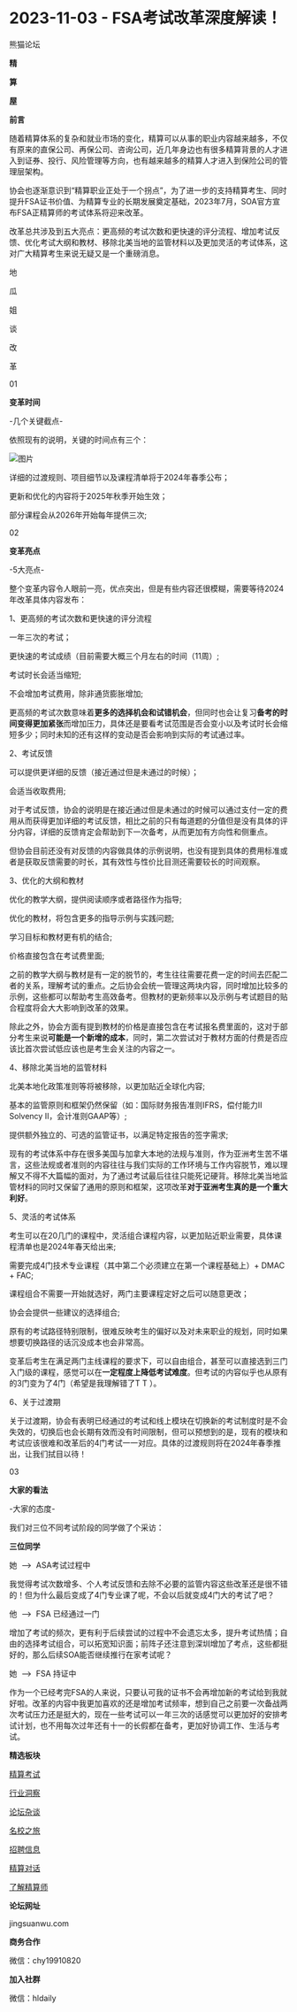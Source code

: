 # 2023-11-03 - FSA考试改革深度解读！

熊猫论坛

**精**

**算**

**屋**

**前言**

随着精算体系的复杂和就业市场的变化，精算可以从事的职业内容越来越多，不仅有原来的直保公司、再保公司、咨询公司，近几年身边也有很多精算背景的人才进入到证券、投行、风险管理等方向，也有越来越多的精算人才进入到保险公司的管理层架构。

协会也逐渐意识到“精算职业正处于一个拐点”，为了进一步的支持精算考生、同时提升FSA证书价值、为精算专业的长期发展奠定基础，2023年7月，SOA官方宣布FSA正精算师的考试体系将迎来改革。

改革总共涉及到五大亮点：更高频的考试次数和更快速的评分流程、增加考试反馈、优化考试大纲和教材、移除北美当地的监管材料以及更加灵活的考试体系，这对广大精算考生来说无疑又是一个重磅消息。

地

瓜

姐

谈

改

革

01

**变革时间**

-几个关键截点-

依照现有的说明，关键的时间点有三个：

![图片](https://mmbiz.qpic.cn/sz_mmbiz_png/Do5Guhv166z9qrvbYAKFTYj35M7EYQ46D2dfiaYof8yV4IibVvtJYReicYh1JdmejlcS9iaogSXmlAIWaaccBPyfxg/640?wx_fmt=png&tp=webp&wxfrom=5&wx_lazy=1)

详细的过渡规则、项目细节以及课程清单将于2024年春季公布；

更新和优化的内容将于2025年秋季开始生效；

部分课程会从2026年开始每年提供三次;

02

**变革亮点**

-5大亮点-

整个变革内容令人眼前一亮，优点突出，但是有些内容还很模糊，需要等待2024年改革具体内容发布：

1、更高频的考试次数和更快速的评分流程

一年三次的考试；

更快速的考试成绩（目前需要大概三个月左右的时间（11周）;

考试时长会适当缩短;

不会增加考试费用，除非通货膨胀增加;

更高频的考试次数意味着**更多的选择机会和试错机会**，但同时也会让复习**备考的时间变得更加紧张**而增加压力，具体还是要看考试范围是否会变小以及考试时长会缩短多少；同时未知的还有这样的变动是否会影响到实际的考试通过率。

2、考试反馈

可以提供更详细的反馈（接近通过但是未通过的时候）；

会适当收取费用;

对于考试反馈，协会的说明是在接近通过但是未通过的时候可以通过支付一定的费用从而获得更加详细的考试反馈，相比之前的只有每道题的分值但是没有具体的评分内容，详细的反馈肯定会帮助到下一次备考，从而更加有方向性和侧重点。

但协会目前还没有对反馈的内容做具体的示例说明，也没有提到具体的费用标准或者是获取反馈需要的时长，其有效性与性价比目测还需要较长的时间观察。

3、优化的大纲和教材


优化的教学大纲，提供阅读顺序或者路径作为指导;

优化的教材，将包含更多的指导示例与实践问题;

学习目标和教材更有机的结合;

价格直接包含在考试费里面;

之前的教学大纲与教材是有一定的脱节的，考生往往需要花费一定的时间去匹配二者的关系，理解考试的重点。之后协会会统一管理这两块内容，同时增加比较多的示例，这些都可以帮助考生高效备考。但教材的更新频率以及示例与考试题目的贴合程度将会大大影响到改革的效果。

除此之外，协会方面有提到教材的价格是直接包含在考试报名费里面的，这对于部分考生来说**可能是一个新增的成本**，同时，第二次尝试对于教材方面的付费是否应该比首次尝试低应该也是考生会关注的内容之一。

4、移除北美当地的监管材料

北美本地化政策准则等将被移除，以更加贴近全球化内容;

基本的监管原则和框架仍然保留（如：国际财务报告准则IFRS，偿付能力II Solvency II，会计准则GAAP等）;

提供额外独立的、可选的监管证书，以满足特定报告的签字需求;

现有的考试体系中存在很多美国与加拿大本地的法规与准则，作为亚洲考生苦不堪言，这些法规或者准则的内容往往与我们实际的工作环境与工作内容脱节，难以理解又不得不大篇幅的面对，为了通过考试最后往往只能死记硬背。移除北美当地监管材料的同时又保留了通用的原则和框架，这项改革**对于亚洲考生真的是一个重大利好**。

5、灵活的考试体系

考生可以在20几门的课程中，灵活组合课程内容，以更加贴近职业需要，具体课程清单也是2024年春天给出来;

需要完成4门技术专业课程（其中第二个必须建立在第一个课程基础上）+ DMAC + FAC;

课程组合不需要一开始就选好，两门主要课程定好之后可以随意更改；

协会会提供一些建议的选择组合;

原有的考试路径特别限制，很难反映考生的偏好以及对未来职业的规划，同时如果想要切换路径的话沉没成本也会非常高。

变革后考生在满足两门主线课程的要求下，可以自由组合，甚至可以直接选到三门入门级的课程，感觉可以在**一定程度上降低考试难度**。但考试的内容似乎也从原有的3门变为了4门（希望是我理解错了T T ）。

6、关于过渡期

关于过渡期，协会有表明已经通过的考试和线上模块在切换新的考试制度时是不会失效的，切换后也会长期有效而没有时间限制，但可以预想到的是，现有的模块和考试应该很难和改革后的4门考试一一对应。具体的过渡规则将在2024年春季推出，让我们拭目以待！

03

**大家的看法**

-大家的态度-

我们对三位不同考试阶段的同学做了个采访：


**三位同学**

她  -->  ASA考试过程中

我觉得考试次数增多、个人考试反馈和去除不必要的监管内容这些改革还是很不错的！但为什么最后变成了4门专业课了呢，不会以后就变成4门大的考试了吧？

他  -->  FSA 已经通过一门

增加了考试的频次，更有利于后续尝试的过程中不会遗忘太多，提升考试热情；自由的选择考试组合，可以拓宽知识面；前阵子还注意到深圳增加了考点，这些都挺好的，那么后续SOA能否继续推行在家考试呢？

她  -->  FSA 持证中

作为一个已经考完FSA的人来说，只要认可我的证书不会再增加新的考试给到我就好啦。改革的内容中我更加喜欢的还是增加考试频率，想到自己之前要一次备战两次考试压力还是挺大的，现在一些考试可以一年三次的话感觉可以更加好的安排考试计划，也不用每次过年还有十一的长假都在备考，更加好协调工作、生活与考试。

**精选板块**

[精算考试](https://mp.weixin.qq.com/mp/appmsgalbum?__biz=Mzg5NzkwMTMzMA==&action=getalbum&album_id=2804960172988448769#wechat_redirect)

[行业洞察](https://mp.weixin.qq.com/mp/appmsgalbum?__biz=Mzg5NzkwMTMzMA==&action=getalbum&album_id=2804965799378829313#wechat_redirect)

[论坛杂谈](https://mp.weixin.qq.com/mp/appmsgalbum?__biz=Mzg5NzkwMTMzMA==&action=getalbum&album_id=2804979947286315009#wechat_redirect)

[名校之旅](https://mp.weixin.qq.com/mp/appmsgalbum?__biz=Mzg5NzkwMTMzMA==&action=getalbum&album_id=2804975288236654595#wechat_redirect)

[招聘信息](https://mp.weixin.qq.com/mp/appmsgalbum?__biz=Mzg5NzkwMTMzMA==&action=getalbum&album_id=2809916434738069507#wechat_redirect)

[精算对话](https://mp.weixin.qq.com/mp/appmsgalbum?__biz=Mzg5NzkwMTMzMA==&action=getalbum&album_id=3028246288796221446#wechat_redirect)

[了解精算师](https://mp.weixin.qq.com/mp/appmsgalbum?__biz=Mzg5NzkwMTMzMA==&action=getalbum&album_id=2804971247444180995#wechat_redirect)

**论坛网址**

jingsuanwu.com

**商务合作**

微信：chy19910820

**加入社群**

微信：hldaily